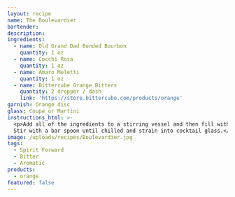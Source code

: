 ```yaml
---
layout: recipe
name: The Boulevardier
bartender:
description:
ingredients:
  - name: Old Grand Dad Bonded Bourbon
    quantity: 1 oz
  - name: Cocchi Rosa
    quantity: 1 oz
  - name: Amaro Meletti
    quantity: 1 oz
  - name: Bittercube Orange Bitters
    quantity: 2 dropper / dash
    link: 'https://store.bittercube.com/products/orange'
garnish: Orange disc
glass: Coupe or Martini
instructions_html: >-
  <p>Add all of the ingredients to a stirring vessel and then fill with ice.
  Stir with a bar spoon until chilled and strain into cocktail glass.</p>
image: /uploads/recipes/Boulevardier.jpg
tags:
  - Spirit Forward
  - Bitter
  - Aromatic
products:
  - orange
featured: false
---
```


